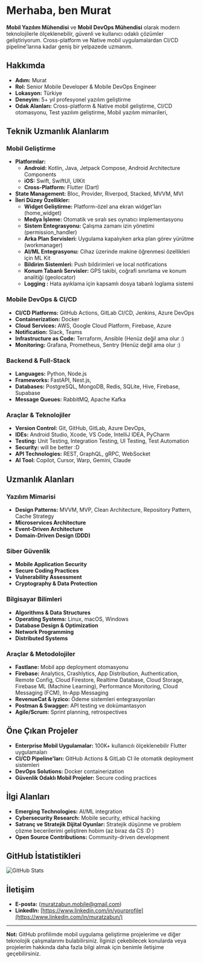 # Merhaba, ben Murat

**Mobil Yazılım Mühendisi** ve **Mobil DevOps Mühendisi** olarak modern teknolojilerle ölçeklenebilir, güvenli ve kullanıcı odaklı çözümler geliştiriyorum. Cross-platform ve Native mobil uygulamalardan CI/CD pipeline'larına kadar geniş bir yelpazede uzmanım.

## Hakkımda

- **Adım:** Murat
- **Rol:** Senior Mobile Developer & Mobile DevOps Engineer
- **Lokasyon:** Türkiye
- **Deneyim:** 5+ yıl profesyonel yazılım geliştirme
- **Odak Alanları:** Cross-platform & Native mobil geliştirme, CI/CD otomasyonu, Test yazılım geliştirme, Mobil yazılım mimarileri, 

## Teknik Uzmanlık Alanlarım

### **Mobil Geliştirme**
- **Platformlar:** 
  - **Android:** Kotlin, Java, Jetpack Compose, Android Architecture Components
  - **iOS:** Swift, SwiftUI, UIKit
  - **Cross-Platform:** Flutter (Dart)
- **State Management:** Bloc, Provider, Riverpod, Stacked, MVVM, MVI
- **İleri Düzey Özellikler:**
  - **Widget Geliştirme:** Platform-özel ana ekran widget'ları (home_widget)
  - **Medya İşleme:** Otomatik ve sıralı ses oynatıcı implementasyonu
  - **Sistem Entegrasyonu:** Çalışma zamanı izin yönetimi (permission_handler)
  - **Arka Plan Servisleri:** Uygulama kapalıyken arka plan görev yürütme (workmanager)
  - **AI/ML Entegrasyonu:** Cihaz üzerinde makine öğrenmesi özellikleri için ML Kit
  - **Bildirim Sistemleri:** Push bildirimleri ve local notifications
  - **Konum Tabanlı Servisler:** GPS takibi, coğrafi sınırlama ve konum analitiği (geolocator)
  - **Logging :** Hata ayıklama için kapsamlı dosya tabanlı loglama sistemi

### **Mobile DevOps & CI/CD**
- **CI/CD Platforms:** GitHub Actions, GitLab CI/CD, Jenkins, Azure DevOps
- **Containerization:** Docker
- **Cloud Services:** AWS, Google Cloud Platform, Firebase, Azure
- **Notification:** Slack, Teams
- **Infrastructure as Code:** Terraform, Ansible (Henüz değil ama olur :)
- **Monitoring:** Grafana, Prometheus, Sentry (Henüz değil ama olur :)

### **Backend & Full-Stack**
- **Languages:** Python, Node.js
- **Frameworks:** FastAPI, Nest.js,
- **Databases:** PostgreSQL, MongoDB, Redis, SQLite, Hive, Firebase, Supabase
- **Message Queues:** RabbitMQ, Apache Kafka

### **Araçlar & Teknolojiler**
- **Version Control:** Git, GitHub, GitLab, Azure DevOps, 
- **IDEs:** Android Studio, Xcode, VS Code, IntelliJ IDEA, PyCharm
- **Testing:** Unit Testing, Integration Testing, UI Testing, Test Automation
- **Security:** will be better :D
- **API Technologies:** REST, GraphQL, gRPC, WebSocket
- **AI Tool:** Copilot, Cursor, Warp, Gemini, Claude

## Uzmanlık Alanları

### **Yazılım Mimarisi**
- **Design Patterns:** MVVM, MVP, Clean Architecture, Repository Pattern, Cache Strategy
- **Microservices Architecture**
- **Event-Driven Architecture**
- **Domain-Driven Design (DDD)**

### **Siber Güvenlik**
- **Mobile Application Security**
- **Secure Coding Practices**
- **Vulnerability Assessment**
- **Cryptography & Data Protection**

### **Bilgisayar Bilimleri**
- **Algorithms & Data Structures**
- **Operating Systems:** Linux, macOS, Windows
- **Database Design & Optimization**
- **Network Programming**
- **Distributed Systems**

### **Araçlar & Metodolojiler**
- **Fastlane:** Mobil app deployment otomasyonu
- **Firebase:** Analytics, Crashlytics, App Distribution, Authentication, Remote Config, Cloud Firestore, Realtime Database, Cloud Storage, Firebase ML (Machine Learning), Performance Monitoring, Cloud Messaging (FCM), In-App Messaging
- **RevenueCat & iyzico:** Ödeme sistemleri entegrasyonları
- **Postman & Swagger:** API testing ve dokümantasyon
- **Agile/Scrum:** Sprint planning, retrospectives

## Öne Çıkan Projeler

- **Enterprise Mobil Uygulamalar:** 100K+ kullanıcılı ölçeklenebilir Flutter uygulamaları
- **CI/CD Pipeline'ları:** GitHub Actions & GitLab CI ile otomatik deployment sistemleri
- **DevOps Solutions:** Docker containerization
- **Güvenlik Odaklı Mobil Projeler:** Secure coding practices

## İlgi Alanları

- **Emerging Technologies:** AI/ML integration 
- **Cybersecurity Research:** Mobile security, ethical hacking
- **Satranç ve Stratejik Dijital Oyunlar:** Stratejik düşünme ve problem çözme becerilerimi geliştiren hobim (az biraz da CS :D )
- **Open Source Contributions:** Community-driven development

## GitHub İstatistikleri

![GitHub Stats](https://github-readme-stats.vercel.app/api?username=JamEvolution&show_icons=true&theme=radical)

## İletişim

- **E-posta:** (muratzabun.mobile@gmail.com)
- **LinkedIn:** [https://www.linkedin.com/in/yourprofile](https://www.linkedin.com/in/muratzabun/)

---

**Not:** GitHub profilimde mobil uygulama geliştirme projelerime ve diğer teknolojik çalışmalarımı bulabilirsiniz. İlginizi çekebilecek konularda veya projelerim hakkında daha fazla bilgi almak için benimle iletişime geçebilirsiniz.
